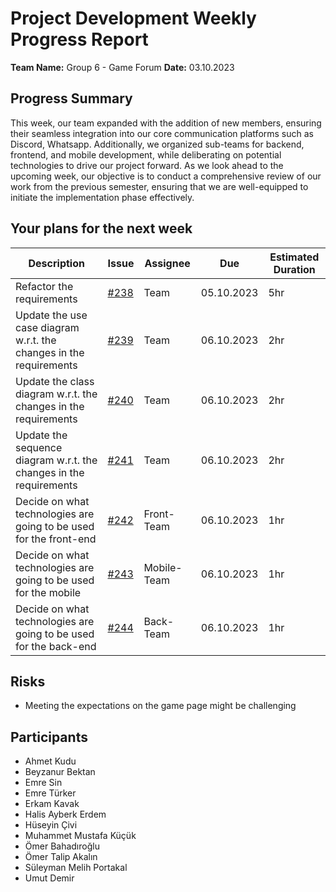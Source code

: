 # Project Development Weekly Progress Report

**Team Name:** Group 6 - Game Forum
**Date:** 03.10.2023

## Progress Summary
This week, our team expanded with the addition of new members, ensuring their seamless integration into our core communication platforms such as Discord, Whatsapp. Additionally, we organized sub-teams for backend, frontend, and mobile development, while deliberating on potential technologies to drive our project forward. As we look ahead to the upcoming week, our objective is to conduct a comprehensive review of our work from the previous semester, ensuring that we are well-equipped to initiate the implementation phase effectively.

## Your plans for the next week
| Description | Issue | Assignee | Due | Estimated Duration |
| --- | --- | --- | --- | --- |
| Refactor the requirements | [#238](https://github.com/bounswe/bounswe2023group6/issues/238) | Team | 05.10.2023 | 5hr |
| Update the use case diagram w.r.t. the changes in the requirements | [#239](https://github.com/bounswe/bounswe2023group6/issues/239) | Team | 06.10.2023 | 2hr |
| Update the class diagram w.r.t. the changes in the requirements | [#240](https://github.com/bounswe/bounswe2023group6/issues/240) | Team | 06.10.2023 | 2hr |
| Update the sequence diagram w.r.t. the changes in the requirements | [#241](https://github.com/bounswe/bounswe2023group6/issues/241) | Team | 06.10.2023 | 2hr |
| Decide on what technologies are going to be used for the front-end | [#242](https://github.com/bounswe/bounswe2023group6/issues/242) | Front-Team | 06.10.2023 |1hr |
| Decide on what technologies are going to be used for the mobile | [#243](https://github.com/bounswe/bounswe2023group6/issues/243) | Mobile-Team | 06.10.2023 |1hr |
| Decide on what technologies are going to be used for the back-end | [#244](https://github.com/bounswe/bounswe2023group6/issues/244) | Back-Team | 06.10.2023 |1hr |

## Risks
- Meeting the expectations on the game page might be challenging 

## Participants

- Ahmet Kudu
- Beyzanur Bektan
- Emre Sin
- Emre Türker
- Erkam Kavak
- Halis Ayberk Erdem
- Hüseyin Çivi
- Muhammet Mustafa Küçük
- Ömer Bahadıroğlu
- Ömer Talip Akalın
- Süleyman Melih Portakal
- Umut Demir


